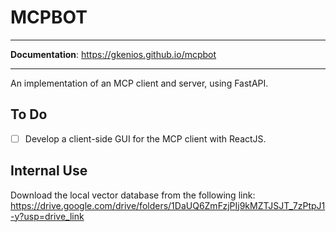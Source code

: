 # MCPBOT
---

**Documentation**: <a href="https://gkenios.github.io/mcpbot" target="_blank">https://gkenios.github.io/mcpbot</a>

---

An implementation of an MCP client and server, using FastAPI.

## To Do
- [ ] Develop a client-side GUI for the MCP client with ReactJS.

## Internal Use
Download the local vector database from the following link:
https://drive.google.com/drive/folders/1DaUQ6ZmFzjPIj9kMZTJSJT_7zPtpJ1-y?usp=drive_link
